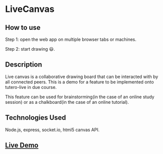 # LiveCanvas

## How to use
Step 1: open the web app on multiple browser tabs or machines.

Step 2: start drawing 😃.

## Description
Live canvas is a collaborative drawing board that can be interacted with by all connected peers. This is a demo for a feature to be implemented onto tutero-live in due course.

This feature can be used for brainstorming(in the case of an online study session) or as a chalkboard(in the case of an online tutorial).


 ## Technologies Used
 Node.js, express, socket.io, html5 canvas API. 

## [Live Demo](https://live-canvas.herokuapp.com/)
